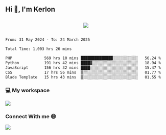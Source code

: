 ## Hi 👋, I'm Kerlon

<p align="center" style="margin: 30px;">
 
 <img src="https://skillicons.dev/icons?i=html,css,bootstrap,js,nodejs,jquery,python,flask,php,mysql,lua,sqlite,firebase">


</p>
<!--START_SECTION:waka-->

```txt
From: 31 May 2024 - To: 24 March 2025

Total Time: 1,003 hrs 26 mins

PHP              569 hrs 10 mins ██████████████░░░░░░░░░░░   56.24 %
Python           191 hrs 42 mins ████▓░░░░░░░░░░░░░░░░░░░░   18.94 %
JavaScript       156 hrs 32 mins ████░░░░░░░░░░░░░░░░░░░░░   15.47 %
CSS              17 hrs 56 mins  ▒░░░░░░░░░░░░░░░░░░░░░░░░   01.77 %
Blade Template   15 hrs 43 mins  ▒░░░░░░░░░░░░░░░░░░░░░░░░   01.55 %
```

<!--END_SECTION:waka-->


<p align="center">
 <h3>💻 My workspace</h3>
    <img src="https://skillicons.dev/icons?i=mint" />
</p>

<p align="center">
 <h3>Connect With me 😄</h3> 
    <a href="https://www.linkedin.com/in/kerlon-fernandes"><img src="https://skillicons.dev/icons?i=linkedin" />
  </a>
</p>



